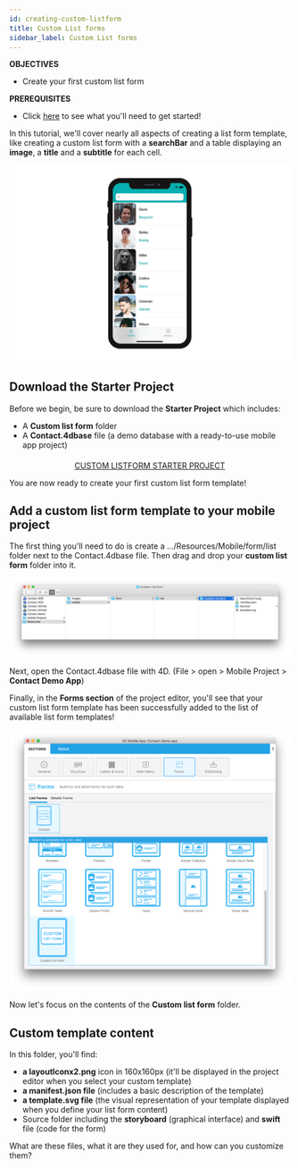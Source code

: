 ```yaml
---
id: creating-custom-listform
title: Custom List forms
sidebar_label: Custom List forms
---
```


<div markdown="1" class = "objectives">

**OBJECTIVES**

* Create your first custom list form
</div>

<div markdown="1" class = "prerequisites">

**PREREQUISITES**

* Click [here](prerequisites.html) to see what you'll need to get started!

</div>


In this tutorial, we'll cover nearly all aspects of creating a list form template, like creating a custom list form with a **searchBar** and a table displaying an **image**, a **title** and a **subtitle** for each cell.

![Custom template final result](assets/custom-listform/custom-template-final-result.png)

## Download the Starter Project

Before we begin, be sure to download the **Starter Project** which includes:
* A **Custom list form** folder 
* A **Contact.4dbase** file (a demo database with a ready-to-use mobile app project)


<div markdown="1" style="text-align: center; margin-top: 20px">
<a class="button"
href="../assets/custom-listform/CustomListFormStarterProject.zip">CUSTOM LISTFORM STARTER PROJECT</a>
</div>


You are now ready to create your first custom list form template!

## Add a custom list form template to your mobile project

The first thing you'll need to do is create a .../Resources/Mobile/form/list folder next to the Contact.4dbase file. Then drag and drop your **custom list form** folder into it.

![Mobile folder custom template](assets/custom-listform/mobile-folder-custom-template.png)

Next, open the Contact.4dbase file with 4D. (File > open > Mobile Project > **Contact Demo App**) 

Finally, in the **Forms section** of the project editor, you'll see that your custom list form template has been successfully added to the list of available list form templates!

![Forms section](assets/custom-listform/custom-listform-template.png)


Now let's focus on the contents of the **Custom list form** folder.

## Custom template content

In this folder, you'll find:
* **a layoutIconx2.png** icon in 160x160px (it'll be displayed in the project editor when you select your custom template)
* **a manifest.json file** (includes a basic description of the template)
* **a template.svg file** (the visual representation of your template displayed when you define your list form content)
* Source folder including the **storyboard** (graphical interface) and **swift** file (code for the form)

What are these files, what it are they used for, and how can you customize them?